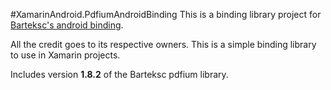 #XamarinAndroid.PdfiumAndroidBinding
This is a binding library project for [Barteksc's android binding](https://github.com/barteksc/PdfiumAndroid).

All the credit goes to its respective owners. This is a simple binding library to use in Xamarin projects. 

Includes version **1.8.2** of the Barteksc pdfium library.

